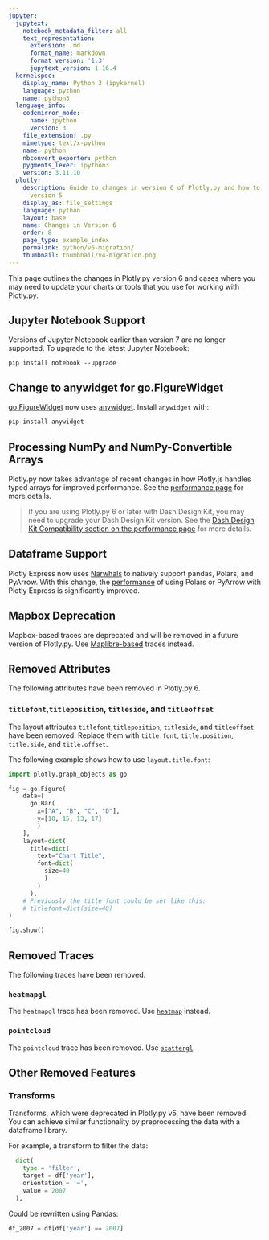 ```yaml
---
jupyter:
  jupytext:
    notebook_metadata_filter: all
    text_representation:
      extension: .md
      format_name: markdown
      format_version: '1.3'
      jupytext_version: 1.16.4
  kernelspec:
    display_name: Python 3 (ipykernel)
    language: python
    name: python3
  language_info:
    codemirror_mode:
      name: ipython
      version: 3
    file_extension: .py
    mimetype: text/x-python
    name: python
    nbconvert_exporter: python
    pygments_lexer: ipython3
    version: 3.11.10
  plotly:
    description: Guide to changes in version 6 of Plotly.py and how to migrate from
      version 5
    display_as: file_settings
    language: python
    layout: base
    name: Changes in Version 6
    order: 8
    page_type: example_index
    permalink: python/v6-migration/
    thumbnail: thumbnail/v4-migration.png
---
```


This page outlines the changes in Plotly.py version 6 and cases where you may need to update your charts or tools that you use for working with Plotly.py.

<!-- #region -->
## Jupyter Notebook Support

Versions of Jupyter Notebook earlier than version 7 are no longer supported. To upgrade to the latest Jupyter Notebook:

```
pip install notebook --upgrade
```

## Change to anywidget for go.FigureWidget

[go.FigureWidget](https://plotly.com/python/figurewidget/) now uses [anywidget](https://anywidget.dev/). Install `anywidget` with:

```python
pip install anywidget
```

## Processing NumPy and NumPy-Convertible Arrays

Plotly.py now takes advantage of recent changes in how Plotly.js handles typed arrays for improved performance. See the [performance page](https://plotly.com/python/performance/) for more details.

> If you are using Plotly.py 6 or later with Dash Design Kit, you may need to upgrade your Dash Design Kit version. See the [Dash Design Kit Compatibility section on the performance page](../performance/#dash-design-kit-compatibility) for more details.


## Dataframe Support

Plotly Express now uses [Narwhals](https://narwhals-dev.github.io/narwhals/) to natively support pandas, Polars, and PyArrow. With this change, the [performance](https://plotly.com/python/performance/) of using Polars or PyArrow with Plotly Express is significantly improved.

## Mapbox Deprecation

Mapbox-based traces are deprecated and will be removed in a future version of Plotly.py. Use [Maplibre-based](https://plotly.com/python/mapbox-to-maplibre/) traces instead.

## Removed Attributes

The following attributes have been removed in Plotly.py 6.

### `titlefont`,`titleposition`, `titleside`, and `titleoffset`

The layout attributes `titlefont`,`titleposition`, `titleside`, and `titleoffset` have been removed. Replace them with `title.font`, `title.position`, `title.side`, and `title.offset`.

The following example shows how to use `layout.title.font`:

```python
import plotly.graph_objects as go

fig = go.Figure(
    data=[
      go.Bar(
        x=["A", "B", "C", "D"],
        y=[10, 15, 13, 17]
        )
    ],
    layout=dict(
      title=dict(
        text="Chart Title",
        font=dict(
          size=40
          )
        )
      ),
    # Previously the title font could be set like this:
    # titlefont=dict(size=40)
)

fig.show()
```

## Removed Traces

The following traces have been removed.

### `heatmapgl`

The `heatmapgl` trace has been removed. Use [`heatmap`](../heatmaps/) instead.


### `pointcloud`

The `pointcloud` trace has been removed. Use [`scattergl`](../reference/scattergl/).

<!-- #endregion -->

<!-- #region -->
## Other Removed Features

### Transforms

Transforms, which were deprecated in Plotly.py v5, have been removed. You can achieve similar functionality by preprocessing the data with a dataframe library.

For example, a transform to filter the data:

```python
  dict(
    type = 'filter',
    target = df['year'],
    orientation = '=',
    value = 2007
  ),
```

Could be rewritten using Pandas:

```python
df_2007 = df[df['year'] == 2007]
```
<!-- #endregion -->
